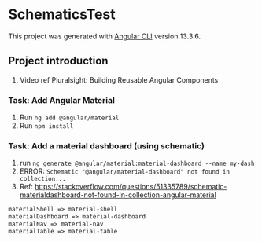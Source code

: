 # SchematicsTest

This project was generated with [Angular CLI](https://github.com/angular/angular-cli) version 13.3.6.

## Project introduction

1. Video ref Pluralsight: Building Reusable Angular Components

### Task: Add Angular Material

1. Run `ng add @angular/material`
2. Run `npm install`

### Task: Add a material dashboard (using schematic)

1. run `ng generate @angular/material:material-dashboard --name my-dash`
2. ERROR: `Schematic "@angular/material-dashboard" not found in collection...`
3. Ref: <https://stackoverflow.com/questions/51335789/schematic-materialdashboard-not-found-in-collection-angular-material>

```html
materialShell => material-shell
materialDashboard => material-dashboard
materialNav => material-nav
materialTable => material-table
```

